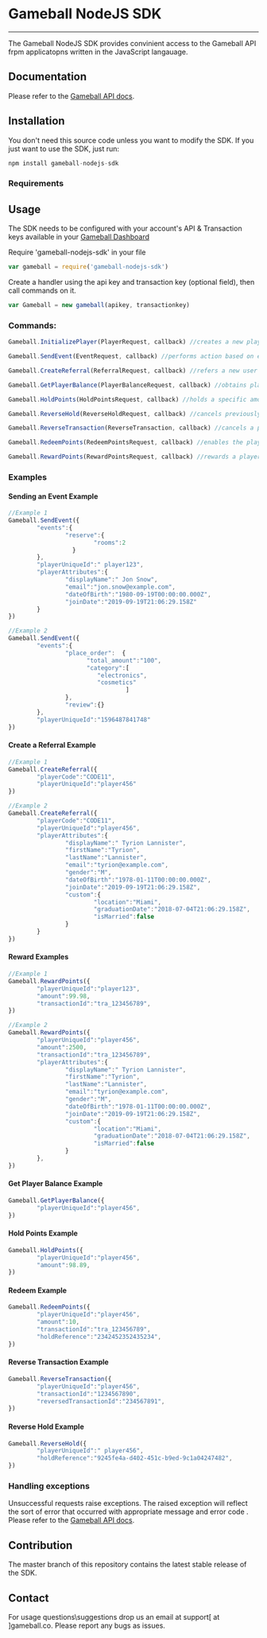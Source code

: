 # **Gameball NodeJS SDK**
---
The Gameball NodeJS SDK provides convinient access to the Gameball API frpm applicatopns written in the JavaScript langauage. 
## Documentation

Please refer to the  [Gameball API docs](https://docs.gameball.co).
## Installation

You don't need this source code unless you want to modify the SDK. If you just
want to use the SDK, just run:
```js
npm install gameball-nodejs-sdk
```
### Requirements
## Usage

The SDK needs to be configured with your account's API & Transaction keys available in your [Gameball Dashboard](https://help.gameball.co/en/articles/3467114-get-your-account-integration-details-api-key-and-transaction-key)

Require 'gameball-nodejs-sdk' in your file
```js
var gameball = require('gameball-nodejs-sdk')
```
Create a handler using the api key and transaction key (optional field), then call commands on it.
```js
var Gameball = new gameball(apikey, transactionkey)
```
### Commands:
```js
Gameball.InitializePlayer(PlayerRequest, callback) //creates a new player with the given player attributes.

Gameball.SendEvent(EventRequest, callback) //performs action based on event triggered by users.

Gameball.CreateReferral(ReferralRequest, callback) //refers a new user through player with the given player code.

Gameball.GetPlayerBalance(PlayerBalanceRequest, callback) //obtains player's balance value.

Gameball.HoldPoints(HoldPointsRequest, callback) //holds a specific amount of points from the player’s points balance. 

Gameball.ReverseHold(ReverseHoldRequest, callback) //cancels previously held points identified by the given hold reference. 

Gameball.ReverseTransaction(ReverseTransaction, callback) //cancels a purchase reward or refund a points redemption transactions in Gameball.

Gameball.RedeemPoints(RedeemPointsRequest, callback) //enables the player to use Gameball points as a payment method since it can be substituted for monetary values.

Gameball.RewardPoints(RewardPointsRequest, callback) //rewards a player with points equivalent to the given amount.
```
### Examples
#### Sending an Event Example
```js
//Example 1
Gameball.SendEvent({
        "events":{
                "reserve":{
                        "rooms":2
                  }
        },
        "playerUniqueId":" player123",
        "playerAttributes":{
                "displayName":" Jon Snow",
                "email":"jon.snow@example.com",
                "dateOfBirth":"1980-09-19T00:00:00.000Z",
                "joinDate":"2019-09-19T21:06:29.158Z"
        }
})

//Example 2
Gameball.SendEvent({
        "events":{
                "place_order":  {
                      "total_amount":"100",
                      "category":[
                         "electronics",
                         "cosmetics"
                                 ]
                },
                "review":{}
        },
        "playerUniqueId":"1596487841748"
})
```
#### Create a Referral Example
```js
//Example 1
Gameball.CreateReferral({
        "playerCode":"CODE11",
        "playerUniqueId":"player456"
})

//Example 2
Gameball.CreateReferral({
        "playerCode":"CODE11",
        "playerUniqueId":"player456",
        "playerAttributes":{
                "displayName":" Tyrion Lannister",
                "firstName":"Tyrion",
                "lastName":"Lannister",
                "email":"tyrion@example.com",
                "gender":"M",
                "dateOfBirth":"1978-01-11T00:00:00.000Z",
                "joinDate":"2019-09-19T21:06:29.158Z",
                "custom":{
                        "location":"Miami",
                        "graduationDate":"2018-07-04T21:06:29.158Z",
                        "isMarried":false
                }
        }
})
```
#### Reward Examples
```js
//Example 1
Gameball.RewardPoints({
        "playerUniqueId":"player123",
        "amount":99.98,
        "transactionId":"tra_123456789",
})

//Example 2
Gameball.RewardPoints({
        "playerUniqueId":"player456",
        "amount":2500,
        "transactionId":"tra_123456789",
        "playerAttributes":{
                "displayName":" Tyrion Lannister",
                "firstName":"Tyrion",
                "lastName":"Lannister",
                "email":"tyrion@example.com",
                "gender":"M",
                "dateOfBirth":"1978-01-11T00:00:00.000Z",
                "joinDate":"2019-09-19T21:06:29.158Z",
                "custom":{
                        "location":"Miami",
                        "graduationDate":"2018-07-04T21:06:29.158Z",
                        "isMarried":false
                }
        },
})
```
#### Get Player Balance Example 
```js
Gameball.GetPlayerBalance({
        "playerUniqueId":"player456",
})
```
#### Hold Points Example 
```js
Gameball.HoldPoints({
        "playerUniqueId":"player456",
        "amount":98.89,
})
```
#### Redeem Example 
```js
Gameball.RedeemPoints({
        "playerUniqueId":"player456",
        "amount":10,
        "transactionId":"tra_123456789",
        "holdReference":"2342452352435234",
})
```
#### Reverse Transaction Example
```js
Gameball.ReverseTransaction({
        "playerUniqueId":"player456",
        "transactionId":"1234567890",
        "reversedTransactionId":"234567891",
})
```
#### Reverse Hold Example
```js
Gameball.ReverseHold({
        "playerUniqueId":" player456",
        "holdReference":"9245fe4a-d402-451c-b9ed-9c1a04247482",
})
```
### Handling exceptions
Unsuccessful requests raise exceptions. The raised exception will reflect the sort of error that occurred with appropriate message and error code . Please refer to the  [Gameball API docs](https://docs.gameball.co).
## Contribution

The master branch of this repository contains the latest stable release of the SDK.
## Contact

For usage questions\suggestions drop us an email at support[ at ]gameball.co. Please report any bugs as issues.

